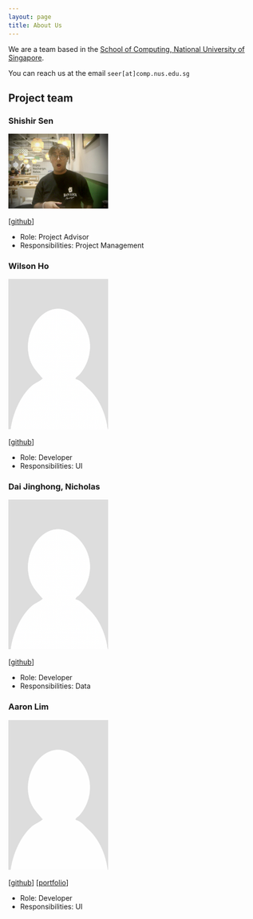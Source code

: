 ```yaml
---
layout: page
title: About Us
---
```


We are a team based in the [School of Computing, National University of Singapore](https://www.comp.nus.edu.sg).

You can reach us at the email `seer[at]comp.nus.edu.sg`

## Project team

### Shishir Sen

<img src="images/senshir.png" width="200px">

[[github](https://github.com/senshir)]

* Role: Project Advisor
* Responsibilities: Project Management

### Wilson Ho

<img src="images/wilsonh0.png" width="200px">

[[github](http://github.com/wilsonh0)]

* Role: Developer
* Responsibilities: UI

### Dai Jinghong, Nicholas

<img src="images/nicholasdaijh.png" width="200px">

[[github](http://github.com/nicholasdaijh)]

* Role: Developer
* Responsibilities: Data

### Aaron Lim

<img src="images/aaronlim02.png" width="200px">

[[github](http://github.com/aaronlim02)]
[[portfolio](team/johndoe.md)]

* Role: Developer
* Responsibilities: UI
